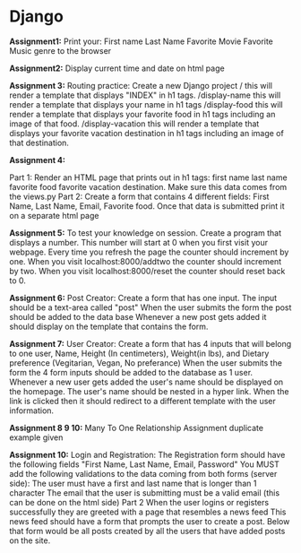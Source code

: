 # Django

**Assignment1:** 
Print your:
First name
Last Name 
Favorite Movie
Favorite Music genre
to the browser

**Assignment2:**
Display current time and date on html page

**Assignment 3:** 
Routing practice:
Create a new Django project
/ this will render a template that displays "INDEX" in h1 tags.
/display-name this will render a template that displays your name in h1 tags
/display-food this will render a template that displays your favorite food in h1 tags including an image of that food.
/display-vacation this will render a template that displays your favorite vacation destination in h1 tags including an image of that destination.

**Assignment 4:**

Part 1:
Render an HTML page that prints out in h1 tags:
first name
last name
favorite food
favorite vacation destination.
Make sure this data comes from the views.py
Part 2:
Create a form that contains 4 different fields: First Name, Last Name, Email, Favorite food.
Once that data is submitted print it on a separate html page

**Assignment 5:**
To test your knowledge on session. Create a program that displays a number.
This number will start at 0 when you first visit your webpage.
Every time you refresh the page the counter should increment by one.
When you visit localhost:8000/addtwo the counter should increment by two.
When you visit localhost:8000/reset the counter should reset back to 0.

**Assignment 6:**
Post Creator:
Create a form that has one input. The input should be a text-area called "post"
When the user submits the form the post should be added to the data base
Whenever a new post gets added it should display on the template that contains the form.

**Assignment 7:**
User Creator:
Create a form that has 4 inputs that will belong to one user, Name, Height (In centimeters), Weight(in lbs), and Dietary preference (Vegitarian, Vegan, No preferance)
When the user submits the form the 4 form inputs should be added to the database as 1 user.
Whenever a new user gets added the user's name should be displayed on the homepage.
The user's name should be nested in a hyper link.
When the link is clicked then it should redirect to a different template with the user information.

**Assignment 8 9 10:**
Many To One Relationship Assignment duplicate example given

**Assignment 10:**
Login and Registration:
The Registration form should have the following fields "First Name, Last Name, Email, Password"
You MUST add the following validations to the data coming from both forms (server side):
The user must have a first and last name that is longer than 1 character
The email that the user is submitting must be a valid email (this can be done on the html side)
Part 2
When the user logins or registers successfully they are greeted with a page that resembles a news feed
This news feed should have a form that prompts the user to create a post.
Below that form would be all posts created by all the users that have added posts on the site.
